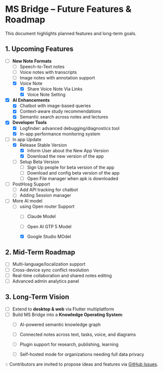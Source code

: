 # MS Bridge – Future Features & Roadmap

This document highlights planned features and long-term goals.
## 1. Upcoming Features

- [ ] **New Note Formats**
  - [ ] Speech-to-Text notes  
  - [ ] Voice notes with transcripts  
  - [ ] Image notes with annotation support  
  - [x] Voice Note
    - [x] Share Voice Note Via Links   
    - [x] Voice Note Setting 

- [x] **AI Enhancements**
  - [x] Chatbot with image-based queries  
  - [x] Context-aware study recommendations  
  - [x] Semantic search across notes and lectures  

- [x] **Developer Tools**
  - [x] Logfinder: advanced debugging/diagnostics tool  
  - [x] In-app performance monitoring system  

- [ ] In app Update 
  - [x] Release Stable Version
    - [x] Inform User about the New App Version 
    - [x] Download the new version of the app
  - [ ] Setup Beta Version
    - [ ] Sign Up people for beta version of the app
    - [ ] Download and config beta version of the app
    - [ ] Open File manager when apk is downloaded

- [ ] PostHosg Support
  - [ ] Add API tracking for chatbot 
  - [ ] Adding Session manager 

- [ ] More AI model 
  - [ ] using Open router Support 
    - [ ] Claude Model 
    - [ ] Open AI GTP 5 Model 
    - [x] Google Studio MOdel 




## 2. Mid-Term Roadmap

- [ ] Multi-language/localization support  
- [ ] Cross-device sync conflict resolution  
- [ ] Real-time collaboration and shared notes editing  
- [ ] Advanced admin analytics panel  

## 3. Long-Term Vision

- [ ] Extend to **desktop & web** via Flutter multiplatform  
- [ ] Build MS Bridge into a **Knowledge Operating System**:
  - [ ] AI-powered semantic knowledge graph  
  - [ ] Connected notes across text, tasks, voice, and diagrams  
  - [ ] Plugin support for research, publishing, learning  
  - [ ] Self-hosted mode for organizations needing full data privacy  


💡 Contributors are invited to propose ideas and features via 
[GitHub Issues](https://github.com/rafay99-epic/MSBridge/issues).

